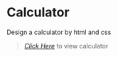 # Calculator

Design a calculator by html and css

>
> *[Click Here](https://saikatcodec.github.io/calculator-project/)* to view calculator
>
